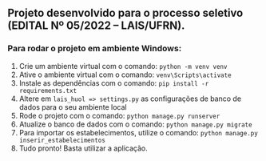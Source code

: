 ## Projeto desenvolvido para o processo seletivo (EDITAL Nº 05/2022 – LAIS/UFRN).

### Para rodar o projeto em ambiente Windows:

1. Crie um ambiente virtual com o comando: `python -m venv venv`
2. Ative o ambiente virtual com o comando: `venv\Scripts\activate`
3. Instale as dependências com o comando: `pip install -r requirements.txt`
4. Altere em `lais_huol => settings.py` as configurações de banco de dados para o seu ambiente local
5. Rode o projeto com o comando: `python manage.py runserver`
6. Atualize o banco de dados com o comando: `python manage.py migrate`
7. Para importar os estabelecimentos, utilize o comando: `python manage.py inserir_estabelecimentos`
8. Tudo pronto! Basta utilizar a aplicação.
